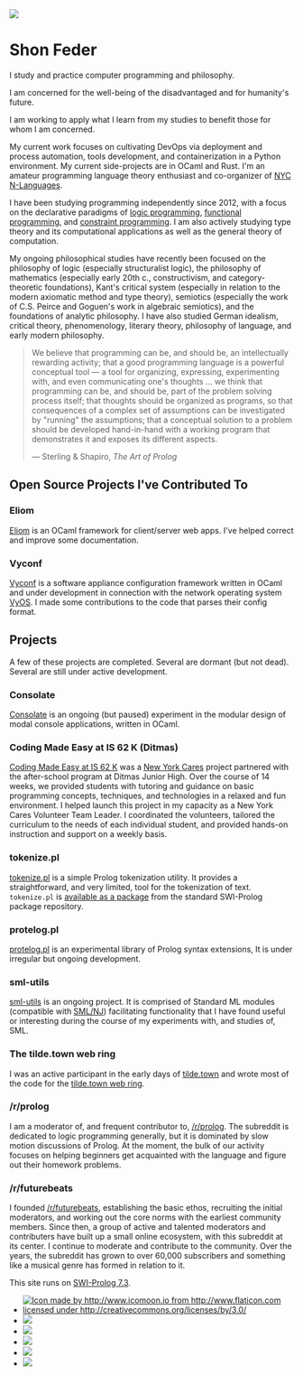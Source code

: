 <div id="header">

<img src="/f/media/indescriptum-logo.png" id="logo">

# Shon Feder

</div>

<div id="statement" class="main-category">

<div id="bio">

I study and practice computer programming and philosophy.

I am concerned for the well-being of the disadvantaged and for humanity's future.

I am working to apply what I learn from my studies to benefit those for whom I
am concerned.

My current work focuses on cultivating DevOps via deployment and process
automation, tools development, and containerization in a Python environment. My
current side-projects are in OCaml and Rust. I'm an amateur programming language
theory enthusiast and co-organizer of [NYC N-Languages](https://www.meetup.com/nlanguages/).

I have been studying programming independently since 2012, with a focus on the
declarative paradigms of
[logic programming](https://en.wikipedia.org/wiki/Logic_programming),
[functional programming](https://en.wikipedia.org/wiki/Functional_programming),
and [constraint programming](https://en.wikipedia.org/wiki/Constraint_programming).
I am also actively studying type theory and its computational applications as
well as the general theory of computation.

My ongoing philosophical studies have recently been focused on the philosophy of
logic (especially structuralist logic), the philosophy of mathematics
(especially early 20th c., constructivism, and category-theoretic foundations),
Kant's critical system (especially in relation to the modern axiomatic method
and type theory), semiotics (especially the work of C.S. Peirce and Goguen's
work in algebraic semiotics), and the foundations of analytic philosophy. I have
also studied German idealism, critical theory, phenomenology, literary theory,
philosophy of language, and early modern philosophy.

</div>

<div id="epigraph" class="main-category">

> We believe that programming can be, and should be, an intellectually rewarding
> activity; that a good programming language is a powerful conceptual tool
> &mdash; a tool for organizing, expressing, experimenting with, and even
> communicating one's thoughts ... we think that programming can be, and should
> be, part of the problem solving process itself; that thoughts should be
> organized as programs, so that consequences of a complex set of assumptions
> can be investigated by "running" the assumptions; that a conceptual solution
> to a problem should be developed hand-in-hand with a working program that
> demonstrates it and exposes its different aspects.
>
> &mdash; Sterling & Shapiro, *The Art of Prolog*

</div>

</div>

<div id="projects" class="main-category">

## Open Source Projects I've Contributed To

### Eliom

[Eliom](https://github.com/ocsigen/eliom) is an OCaml framework for
client/server web apps. I've helped correct and improve some documentation.

### Vyconf

[Vyconf](https://github.com/vyos/vyconf) is a software appliance configuration
framework written in OCaml and under development in connection with the network
operating system [VyOS](https://vyos.io/). I made some contributions to the
code that parses their config format.

## Projects

A few of these projects are completed. Several are dormant (but not dead).
Several are still under active development.

### Consolate

[Consolate](https://github.com/shonfeder/consolate) is an ongoing (but paused)
experiment in the modular design of modal console applications, written in OCaml.

### Coding Made Easy at IS 62 K (Ditmas)

[Coding Made Easy at IS 62 K](https://www.newyorkcares.org/projects/coding-made-easy-62-k-ditmas-7)
was a [New York Cares](https://www.newyorkcares.org/) project partnered with the
after-school program at Ditmas Junior High. Over the course of 14 weeks, we
provided students with tutoring and guidance on basic programming concepts,
techniques, and technologies in a relaxed and fun environment. I helped launch
this project in my capacity as a New York Cares Volunteer Team Leader. I
coordinated the volunteers, tailored the curriculum to the needs of each
individual student, and provided hands-on instruction and support on a weekly
basis.

### tokenize.pl

[tokenize.pl](https://github.com/aBathologist/tokenize) is a simple Prolog
tokenization utility. It provides a straightforward, and very limited, tool for
the tokenization of text. `tokenize.pl` is [available as a package](http://www.swi-prolog.org/pack/list?p=tokenize)
from the standard SWI-Prolog package repository.

### protelog.pl

[protelog.pl](https://github.com/aBathologist/protelog) is an experimental
library of Prolog syntax extensions, It is under irregular but ongoing
development.

### sml-utils

[sml-utils](https://github.com/aBathologist/sml-utils) is an ongoing project. It
is comprised of Standard ML modules (compatible with
[SML/NJ](http://www.smlnj.org)) facilitating functionality that I have found
useful or interesting during the course of my experiments with, and studies of,
SML.

### The tilde.town web ring

I was an active participant in the early days of
[tilde.town](http://tilde.town/) and wrote most of the code for the
[tilde.town web ring](https://github.com/aBathologist/tildetown_ring).

### /r/prolog

I am a moderator of, and frequent contributor to,
[/r/prolog](https://www.reddit.com/r/prolog). The subreddit is dedicated to logic
programming generally, but it is dominated by slow motion discussions of Prolog.
At the moment, the bulk of our activity focuses on helping beginners get acquainted
with the language and figure out their homework problems.

### /r/futurebeats

I founded [/r/futurebeats](https://www.reddit.com/r/futurebeats), establishing
the basic ethos, recruiting the initial moderators, and working out the core
norms with the earliest community members. Since then, a group of active and
talented moderators and contributers have built up a small online ecosystem,
with this subreddit at its center. I continue to moderate and contribute to the
community. Over the years, the subreddit has grown to over 60,000 subscribers
and something like a musical genre has formed in relation to it.

</div>


<div id="powered_by">

This site runs on [SWI-Prolog 7.3](http://www.swi-prolog.org/FAQ/PrologLAMP.txt).

</div>

<div id="footer" class="active">

<div id="digital_presence">

- <a href="https://twitter.com/ShonFeder" target="_blank" title="Twitter Profile"><img class="sm-link" alt="Icon made by http://www.icomoon.io from http://www.flaticon.com licensed under http://creativecommons.org/licenses/by/3.0/" src="f/media/twitter-logo.png"></a>
- <a href="https://github.com/shonfeder" target="_blank" title="Github Profile"><img class="sm-link" src="f/media/github-logo.png"></a>
- <a href="http://stackoverflow.com/users/1187277/shon-feder" target="_blank" title="Stackoverflow Profile"><img class="sm-link" src="f/media/stackoverflow-logo.png"></a>
- <a href="https://www.reddit.com/user/abathologist/" target="_blank" title="Reddit Profile"><img class="sm-link" src="f/media/reddit-logo.png"></a>
- <a href="https://www.linkedin.com/in/shonfeder" target="_blank" title="LinkedIn Profile"><img class="sm-link" src="f/media/linkedin-logo.png"></a>
- <a href="mailto:shon.feder@gmail.com?Subject=Making+Contact" target="_blank" title="Email Me"><img class="sm-link" src="f/media/email-logo.png"></a>

</div>

</div>
